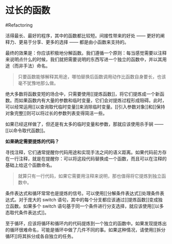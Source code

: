 # 过长的函数
#Refactoring 

活得最长、最好的程序，其中的函数都比较短。间接性带来的好处 —— 更好的阐释力、更易于分享、更多的选择 —— 都是由小函数来支持的。

最终的效果是：你应该积极地分解函数。我们遵循一个原则：每当感觉需要以注释来说明点什么的时候，我们就把需要说明的东西写进一个独立的函数中，并以其用途（而非手法）命名。

> 只要函数能够解释其用途，哪怕替换后函数调用动作比函数自身要长，也该毫不犹豫地那么做。

绝大多数将函数变短的场合中，只需要使用[[提炼函数]]，将它们提炼成一个新函数。而如果函数内有大量的参数和临时变量，它们会对提炼过程形成阻碍。此时，可以经常运用[[以查询取代临时变量]]来消除临时变量。[[引入参数对象]]和[[保持对象完整]]则可以将过长的参数列表变得简洁一些。

如果已经这样做了，但还是有太多的临时变量和参数，那就应该使用杀手锏 —— [[以命令取代函数]]。

**如果确定需要提炼的代码？**

寻找注释，它们通常提醒你代码用途和实现手法之间的语义距离。如果代码前方存在一行注释，就是在提醒你：可以将这段代码替换成一个函数，而且可以在注释的基础上给这个函数命名。

> 就算只有一行代码，如果它需要用注释来说明，那也值得将它提炼到独立函数中。

条件表达式和循环常常也是提炼的信号。可以使用[[分解条件表达式]]处理条件表达式。对于庞大的 switch 语句，其中的每个分支都应该通过[[提炼函数]]变成独立函数。如果多个 switch 语句基于同一个条件进行分支选择，就应该使用[[以多态取代条件表达式]]。

至于循环，应该将循环和循环内的代码提炼到一个独立的函数中。如果发现提炼出的循环很难命名，可能是循环中做了几件不同的事。如果这种情况，请使用[[拆分循环]]将其拆分成各自独立的任务。